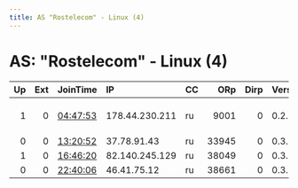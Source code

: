 ```yaml
---
title: AS "Rostelecom" - Linux (4)
---
```


# AS: "Rostelecom" - Linux (4)

|   Up |   Ext | JoinTime                                                                                            | IP             | CC   |   ORp |   Dirp | Version   | Contact                      | Nickname      |   eFamMembers |
|-----:|------:|:----------------------------------------------------------------------------------------------------|:---------------|:-----|------:|-------:|:----------|:-----------------------------|:--------------|--------------:|
|    1 |     0 | [04:47:53](https://metrics.torproject.org/rs.html#details/7F195973EA100D3973F266766F9020FE7079D8DF) | 178.44.230.211 | ru   |  9001 |      0 | 0.2.7.6   | Nikolay Edigaryev &lt;edigar | edigaryev     |             1 |
|    0 |     0 | [13:20:52](https://metrics.torproject.org/rs.html#details/36CA78FD2AF1C31E2ECAAE923000BF86EA0FBBDC) | 37.78.91.43    | ru   | 33945 |      0 | 0.3.2.10  | None                         | UbuntuCore228 |             1 |
|    1 |     0 | [16:46:20](https://metrics.torproject.org/rs.html#details/AC30D65384F272436C6A733DEC30AE452F6F3AE5) | 82.140.245.129 | ru   | 38049 |      0 | 0.3.2.10  | None                         | UbuntuCore228 |             1 |
|    0 |     0 | [22:40:06](https://metrics.torproject.org/rs.html#details/911732B39A0FDE018FCBAB8DD448CEB14FBA46F6) | 46.41.75.12    | ru   | 38661 |      0 | 0.3.2.10  | None                         | UbuntuCore228 |             1 |
